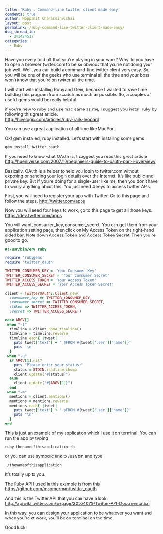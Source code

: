 ```yaml
---
title: 'Ruby : Command-line twitter client made easy'
comments: true
author: Noppanit Charassinvichai
layout: post
permalink: /ruby-command-line-twitter-client-made-easy/
dsq_thread_id:
  - 241424517
categories:
  - Ruby
---
```

Have you every told off that you&#8217;re playing in your work? Why do you have to open a browser twitter.com to be so obvious that you&#8217;re not doing your job well. Well, you can build a command-line twitter client very easy. So, you will be one of the geeks who use terminal all the time and your boss won&#8217;t know that you&#8217;re on twitter all the time. 

I will start with installing Ruby and Gem, because I wanted to save time building this program from scratch as much as possible. So, a couples of useful gems would be really helpful. 

if you&#8217;re new to ruby and use mac same as me, I suggest you install ruby by following this great article.  
<http://hivelogic.com/articles/ruby-rails-leopard>

You can use a great application of all time like MacPort. 

Ok! gem installed, ruby installed. Let&#8217;s start with installing some gems

``` bash
gem install twitter_oauth
```

If you need to know what OAuth is, I suggest you read this great article <http://hueniverse.com/2007/10/beginners-guide-to-oauth-part-i-overview/>

Basically, OAuth is a helper to help you login to twitter.com without exposing or sending your login details over the Internet. It&#8217;s like public and private key. But If you&#8217;re doing for a single-user like me, then you don&#8217;t have to worry anything about this. You just need 4 keys to access twitter APIs. 

First, you will need to register your app with Twitter. Go to this page and follow the steps. <http://twitter.com/apps>

Now you will need four keys to work, go to this page to get all those keys.  
<https://dev.twitter.com/apps>

You will want, consumer\_key, consumer\_secret. You can get them from your application setting page, then click on My Access Token on the right-hand sided bar. Note down Access Token and Access Token Secret. Then you&#8217;re good to go.


``` ruby
#!/usr/bin/env ruby

require 'rubygems'
require 'twitter_oauth'

TWITTER_CONSUMER_KEY = 'Your Consumer Key'
TWITTER_CONSUMER_SECRET = 'Your Consumer Secret'
TWITTER_ACCESS_TOKEN = 'Your Access Token'
TWITTER_ACCESS_SECRET = 'Your Access Token Secret'

client = TwitterOAuth::Client.new(
  :consumer_key => TWITTER_CONSUMER_KEY,
  :consumer_secret => TWITTER_CONSUMER_SECRET,
  :token => TWITTER_ACCESS_TOKEN,
  :secret => TWITTER_ACCESS_SECRET)

case ARGV[]
 when "-l"
  timeline = client.home_timeline()
  timeline = timeline.reverse
  timeline.each{ |tweet| 
    puts tweet['text'] + " @FROM #{tweet['user']['name']}"
    puts "\n"
  }
 when "-u"
  if ARGV[1].nil?
    puts "Please enter your status:"
    status = STDIN.readline.chomp
    client.update("#{status}")
  else
    client.update("#{ARGV[1]}")
  end
 when "-m"
  mentions = client.mentions()
  mentions = mentions.reverse
  mentions.each{ |tweet| 
    puts tweet['text'] + " @FROM #{tweet['user']['name']}"
    puts "\n"
  }
end
```

This is just an example of my application which I use it on terminal. You can run the app by typing

``` bash
ruby thenameofthisapplication.rb
```

or you can use symbolic link to /usr/bin and type

``` bash
./thenameofthisapplication
```

It&#8217;s totally up to you. 

The Ruby API I used in this example is from this <https://github.com/moomerman/twitter_oauth>

And this is the Twitter API that you can have a look.  
<http://apiwiki.twitter.com/w/page/22554679/Twitter-API-Documentation>

In this way, you can design your application to be whatever you want and when you&#8217;re at work, you&#8217;ll be on terminal on the time. 

Good luck!
